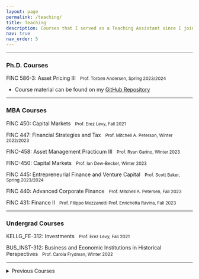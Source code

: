 ```yaml
---
layout: page
permalink: /teaching/
title: Teaching
description: Courses that I served as a Teaching Assistant since I joined Kellogg.
nav: true
nav_order: 5
---
```


---

<h3>Ph.D. Courses</h3>

<a href="https://www6.kellogg.northwestern.edu/CourseCatalog/coursecatalog/coursedetail?coursecatalogid=206653"><i class="fa-solid fa-link fa-xs"></i></a>
FINC 586-3: Asset Pricing III &nbsp;
<small>
Prof. Torben Andersen, Spring 2023/2024
</small>

* Course material can be found on my [GitHub Repository](https://github.com/joseparreiras/finc585)

---

<h3>MBA Courses</h3>

<a href="https://www6.kellogg.northwestern.edu/CourseCatalog/coursecatalog/coursedetail?coursecatalogid=204885"><i class="fa-solid fa-link fa-xs"></i></a>
FINC 450: Capital Markets &nbsp;
<small> Prof. Erez Levy, Fall 2021 </small>

<a href = "https://www6.kellogg.northwestern.edu/CourseCatalog/coursecatalog/coursedetail?coursecatalogid=204880"><i class="fa-solid fa-link fa-xs"></i></a>
FINC 447: Financial Strategies and Tax &nbsp;
<small> Prof. Mitchell A. Peterson, Winter 2022/2023 </small>

<a href = "https://www4.kellogg.northwestern.edu/CoursePlanning/CourseCatalog/CourseCatalogScreen?courseid=206757"><i class="fa-solid fa-link fa-xs"></i></a>
FINC-458: Asset Management Practicum III &nbsp;
<small> Prof. Ryan Garino, Winter 2023 </small>

<a href = "https://www6.kellogg.northwestern.edu/CourseCatalog/coursecatalog/coursedetail?coursecatalogid=204885"><i class="fa-solid fa-link fa-xs"></i></a>
FINC-450: Capital Markets &nbsp;
<small> Prof. Ian Dew-Becker, Winter 2023 </small>

<a href = "https://www6.kellogg.northwestern.edu/CourseCatalog/coursecatalog/coursedetail?coursecatalogid=495"><i class="fa-solid fa-link fa-xs"></i></a>
FINC 445: Entrepreneurial Finance and Venture Capital &nbsp;
<small> Prof. Scott Baker, Spring 2023/2024 </small>

<a href = "https://www6.kellogg.northwestern.edu/CourseCatalog/coursecatalog/coursedetail?coursecatalogid=204870"><i class="fa-solid fa-link fa-xs"></i></a>
FINC 440: Advanced Corporate Finance &nbsp;
<small> Prof. Mitchell A. Petersen, Fall 2023 </small>

<a href = "https://www6.kellogg.northwestern.edu/CourseCatalog/coursecatalog/coursedetail?coursecatalogid=204869"><i class="fa-solid fa-link fa-xs"></i></a>
FINC 431: Finance II &nbsp;
<small> Prof. Filippo Mezzanotti Prof. Enrichetta Ravina, Fall 2023 </small>

---

<h3>Undergrad Courses</h3>

<a href = "https://www.kellogg.northwestern.edu/certificate/academics/financial-economics-certificate/courses.aspx"><i class="fa-solid fa-link fa-xs"></i></a>
KELLG_FE-312: Investments &nbsp;
<small> Prof. Erez Levy, Fall 2021 </small>

<a href = "https://class-descriptions.northwestern.edu/4810/WCAS/BUS_INST/25643"><i class="fa-solid fa-link fa-xs"></i></a>
BUS_INST-312: Business and Economic Institutions in Historical Perspectives &nbsp;
<small> Prof. Carola Frydman, Winter 2022 </small>

---

<details>
  <summary>Previous Courses</summary>
  <br>
  <h5>São Paulo School of Economics</h5>
  <ul>
    <li>Financial Econometrics - 2018 - Prof. Pedro Valls</li>
    <li>Econometrics I - 2019 - Prof. Bruno Ferman</li>
    <li>Econometrics II - 2019 - Prof. Bruno Giovannetti</li>
    <li>Introduction to Data Science - 2019 - Prof. Marcelo Fernandes</li>
  </ul>
  <h5>IBMEC Belo Horizonte</h5>
  <ul>
    <li>Macroeconomics I - 2015 - Prof. Helio Berni</li>
    <li>Econometrics I - 2017 - Prof. Marcio Salvato</li>
  </ul>
</details>
